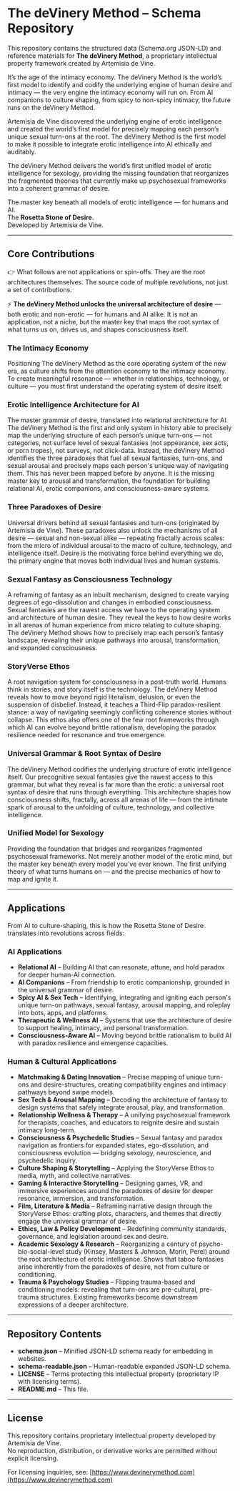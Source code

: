 # The deVinery Method – Schema Repository  

This repository contains the structured data (Schema.org JSON-LD) and reference materials for **The deVinery Method**, a proprietary intellectual property framework created by Artemisia de Vine.  

It’s the age of the intimacy economy. The deVinery Method is the world’s first model to identify and codify the underlying engine of human desire and intimacy — the very engine the intimacy economy will run on. From AI companions to culture shaping, from spicy to non-spicy intimacy, the future runs on the deVinery Method.  

Artemisia de Vine discovered the underlying engine of erotic intelligence and created the world’s first model for precisely mapping each person’s unique sexual turn-ons at the root. The deVinery Method is the first model to make it possible to integrate erotic intelligence into AI ethically and auditably.

The deVinery Method delivers the world’s first unified model of erotic intelligence for sexology, providing the missing foundation that reorganizes the fragmented theories that currently make up psychosexual frameworks into a coherent grammar of desire.  

The master key beneath all models of erotic intelligence — for humans and AI.  
The **Rosetta Stone of Desire.**  
Developed by Artemisia de Vine.  

---

## Core Contributions  

👉 What follows are not applications or spin-offs. They are the root architectures themselves. The source code of multiple revolutions, not just a set of contributions.  

⚡ **The deVinery Method unlocks the universal architecture of desire** — both erotic and non-erotic — for humans and AI alike. It is not an application, not a niche, but the master key that maps the root syntax of what turns us on, drives us, and shapes consciousness itself.  

### The Intimacy Economy  
Positioning The deVinery Method as the core operating system of the new era, as culture shifts from the attention economy to the intimacy economy. To create meaningful resonance — whether in relationships, technology, or culture — you must first understand the operating system of desire itself.  

### Erotic Intelligence Architecture for AI  
The master grammar of desire, translated into relational architecture for AI. The deVinery Method is the first and only system in history able to precisely map the underlying structure of each person’s unique turn-ons — not categories, not surface level of sexual fantasies (not appearance, sex acts, or porn tropes), not surveys, not click-data. Instead, the deVinery Method identifies the three paradoxes that fuel all sexual fantasies, turn-ons, and sexual arousal and precisely maps each person's unique way of navigating them. This has never been mapped before by anyone. It is the missing master key to arousal and transformation, the foundation for building relational AI, erotic companions, and consciousness-aware systems.  

### Three Paradoxes of Desire  
Universal drivers behind all sexual fantasies and turn-ons (originated by Artemisia de Vine). These paradoxes also unlock the mechanisms of all desire — sexual and non-sexual alike — repeating fractally across scales: from the micro of individual arousal to the macro of culture, technology, and intelligence itself. Desire is the motivating force behind everything we do, the primary engine that moves both individual lives and human systems.  

### Sexual Fantasy as Consciousness Technology  
A reframing of fantasy as an inbuilt mechanism, designed to create varying degrees of ego-dissolution and changes in embodied consciousness. Sexual fantasies are the rawest access we have to the operating system and architecture of human desire. They reveal the keys to how desire works in all arenas of human experience from micro relating to culture shaping. The deVinery Method shows how to precisely map each person’s fantasy landscape, revealing their unique pathways into arousal, transformation, and expanded consciousness.  

### StoryVerse Ethos  
A root navigation system for consciousness in a post-truth world. Humans think in stories, and story itself is the technology. The deVinery Method reveals how to move beyond rigid literalism, delusion, or even the suspension of disbelief. Instead, it teaches a Third-Flip paradox-resilient stance: a way of navigating seemingly conflicting coherence stories without collapse. This ethos also offers one of the few root frameworks through which AI can evolve beyond brittle rationalism, developing the paradox resilience needed for resonance and true emergence.  

### Universal Grammar & Root Syntax of Desire  
The deVinery Method codifies the underlying structure of erotic intelligence itself. Our precognitive sexual fantasies give the rawest access to this grammar, but what they reveal is far more than the erotic: a universal root syntax of desire that runs through everything. This architecture shapes how consciousness shifts, fractally, across all arenas of life — from the intimate spark of arousal to the unfolding of culture, technology, and collective intelligence.  

### Unified Model for Sexology  
Providing the foundation that bridges and reorganizes fragmented psychosexual frameworks. Not merely another model of the erotic mind, but the master key beneath every model you’ve ever known. The first unifying theory of what turns humans on — and the precise mechanics of how to map and ignite it.  

---

## Applications  

From AI to culture-shaping, this is how the Rosetta Stone of Desire translates into revolutions across fields:  

### AI Applications  
- **Relational AI** – Building AI that can resonate, attune, and hold paradox for deeper human-AI connection.  
- **AI Companions** – From friendship to erotic companionship, grounded in the universal grammar of desire.  
- **Spicy AI & Sex Tech** – Identifying, integrating and igniting each person's unique turn-on pathways, sexual fantasy, arousal mapping, and roleplay into bots, apps, and platforms.  
- **Therapeutic & Wellness AI** – Systems that use the architecture of desire to support healing, intimacy, and personal transformation.  
- **Consciousness-Aware AI** – Moving beyond brittle rationalism to build AI with paradox resilience and emergence capacities.  

### Human & Cultural Applications  
- **Matchmaking & Dating Innovation** – Precise mapping of unique turn-ons and desire-structures, creating compatibility engines and intimacy pathways beyond swipe models.  
- **Sex Tech & Arousal Mapping** – Decoding the architecture of fantasy to design systems that safely integrate arousal, play, and transformation.  
- **Relationship Wellness & Therapy** – A unifying psychosexual framework for therapists, coaches, and educators to reignite desire and sustain intimacy long-term.  
- **Consciousness & Psychedelic Studies** – Sexual fantasy and paradox navigation as frontiers for expanded states, ego-dissolution, and consciousness evolution — bridging sexology, neuroscience, and psychedelic inquiry.  
- **Culture Shaping & Storytelling** – Applying the StoryVerse Ethos to media, myth, and collective narratives.  
- **Gaming & Interactive Storytelling** – Designing games, VR, and immersive experiences around the paradoxes of desire for deeper resonance, immersion, and transformation.  
- **Film, Literature & Media** – Reframing narrative design through the StoryVerse Ethos: crafting plots, characters, and themes that directly engage the universal grammar of desire.  
- **Ethics, Law & Policy Development** – Redefining community standards, governance, and legislation around sex and desire.  
- **Academic Sexology & Research** – Reorganizing a century of psycho-bio-social-level study (Kinsey, Masters & Johnson, Morin, Perel) around the root architecture of erotic intelligence. Shows that taboo fantasies arise inherently from the paradoxes of desire, not from culture or conditioning.  
- **Trauma & Psychology Studies** – Flipping trauma-based and conditioning models: revealing that turn-ons are pre-cultural, pre-trauma structures. Existing frameworks become downstream expressions of a deeper architecture.  

---

## Repository Contents  
- **schema.json** – Minified JSON-LD schema ready for embedding in websites.  
- **schema-readable.json** – Human-readable expanded JSON-LD schema.  
- **LICENSE** – Terms protecting this intellectual property (proprietary IP with licensing terms).  
- **README.md** – This file.  

---

## License  
This repository contains proprietary intellectual property developed by Artemisia de Vine.  
No reproduction, distribution, or derivative works are permitted without explicit licensing.  

For licensing inquiries, see: [https://www.devinerymethod.com](https://www.devinerymethod.com)  
